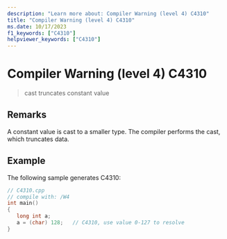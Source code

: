```yaml
---
description: "Learn more about: Compiler Warning (level 4) C4310"
title: "Compiler Warning (level 4) C4310"
ms.date: 10/17/2023
f1_keywords: ["C4310"]
helpviewer_keywords: ["C4310"]
---
```

# Compiler Warning (level 4) C4310

> cast truncates constant value

## Remarks

A constant value is cast to a smaller type. The compiler performs the cast, which truncates data.

## Example

The following sample generates C4310:

```cpp
// C4310.cpp
// compile with: /W4
int main()
{
   long int a;
   a = (char) 128;   // C4310, use value 0-127 to resolve
}
```
